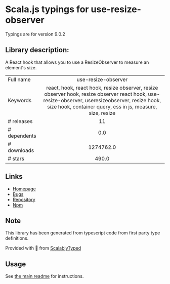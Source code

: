 
# Scala.js typings for use-resize-observer

Typings are for version 9.0.2

## Library description:
A React hook that allows you to use a ResizeObserver to measure an element's size.

|                    |                 |
| ------------------ | :-------------: |
| Full name          | use-resize-observer |
| Keywords           | react, hook, react hook, resize observer, resize observer hook, resize observer react hook, use-resize-observer, useresizeobserver, resize hook, size hook, container query, css in js, measure, size, resize |
| # releases         | 11 |
| # dependents       | 0.0 |
| # downloads        | 1274762.0 |
| # stars            | 490.0 |

## Links
- [Homepage](https://github.com/ZeeCoder/use-resize-observer#readme)
- [Bugs](https://github.com/ZeeCoder/use-resize-observer/issues)
- [Repository](https://github.com/ZeeCoder/use-resize-observer)
- [Npm](https://www.npmjs.com/package/use-resize-observer)
    


## Note
This library has been generated from typescript code from first party type definitions.

Provided with :purple_heart: from [ScalablyTyped](https://github.com/oyvindberg/ScalablyTyped)

## Usage
See [the main readme](../../readme.md) for instructions.


